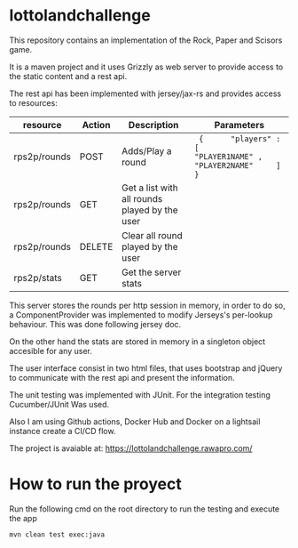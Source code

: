 # lottolandchallenge

This repository contains an implementation of the Rock, Paper and Scisors game.

It is a maven project and it uses Grizzly as web server to provide access to
the static content and a rest api.

The rest api has been implemented with jersey/jax-rs and provides access to resources:   


| resource     | Action | Description                                   | Parameters                                                                   |
|--------------|--------|-----------------------------------------------|------------------------------------------------------------------------------|
| rps2p/rounds | POST   | Adds/Play a round                             | ``` {      "players" : [          "PLAYER1NAME" ,          "PLAYER2NAME"     ] }``` |
| rps2p/rounds | GET    | Get a list with all rounds played by the user |                                                                              |
| rps2p/rounds | DELETE | Clear all round played by the user            |                                                                              |
| rps2p/stats  | GET    | Get the server stats                          |                                                                              |

This server stores the rounds per http session in memory, in order to do so, a ComponentProvider
was implemented to modify Jerseys's per-lookup behaviour. This was done following jersey doc.

On the other hand the stats are stored in memory in a singleton object accesible for any user.

The user interface consist in two html files, that uses bootstrap and jQuery to communicate with
the rest api and present the information.

The unit testing was implemented with JUnit. For the integration testing Cucumber/JUnit Was used.

Also I am using Github actions, Docker Hub and Docker on a lightsail instance create a CI/CD flow.

The project is avaiable at:
https://lottolandchallenge.rawapro.com/

# How to run the proyect

Run the following cmd on the root directory to run the testing and execute the app

```bash
mvn clean test exec:java
```
